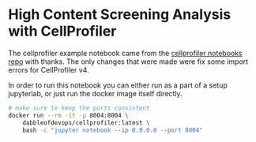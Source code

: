 #  High Content Screening Analysis with CellProfiler

The cellprofiler example notebook came from the [cellprofiler notebooks repo](https://github.com/CellProfiler/notebooks/blob/master/cellprofiler_demo.ipynbs) with thanks. The only changes that were made were fix some import errors for CellProfiler v4.

In order to run this notebook you can either run as a part of a setup jupyterlab, or just run the docker image itself directly.


```bash
# make sure to keep the ports consistent
docker run --rm -it -p 8004:8004 \
    dabbleofdevops/cellprofiler:latest \
    bash -c "jupyter notebook --ip 0.0.0.0 --port 8004"
```